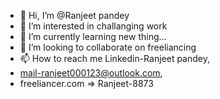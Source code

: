 - 👋 Hi, I’m @Ranjeet pandey
- 👀 I’m interested in challanging work
- 🌱 I’m currently learning new thing...
- 💞️ I’m looking to collaborate on freeliancing
- 📫 How to reach me Linkedin-Ranjeet pandey,
- mail-ranjeet000123@outlook.com,
- freeliancer.com => Ranjeet-8873

<!---
Ranjeet-8873/Ranjeet-8873 is a ✨ special ✨ repository because its `README.md` (this file) appears on your GitHub profile.
You can click the Preview link to take a look at your changes.
--->
